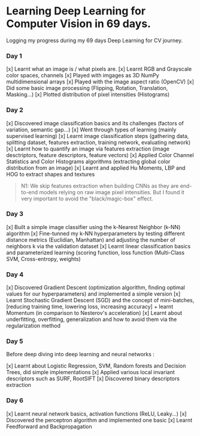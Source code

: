# Learning Deep Learning for Computer Vision in 69 days.
Logging my progress during my 69 days Deep Learning for CV journey.

### Day 1
[x] Learnt what an image is / what pixels are.
[x] Learnt RGB and Grayscale color spaces, channels
[x] Played with imgages as 3D NumPy multidimensional arrays
[x] Played with the image aspect ratio (OpenCV)
[x] Did some basic image processing (Flipping, Rotation, Translation, Masking...)
[x] Plotted distribution of pixel intensities (Histograms)

### Day 2
[x] Discovered image classification basics and its challenges (factors of variation, semantic gap...)
[x] Went through types of learning (mainly supervised learning)
[x] Learnt image classification steps (gathering data, splitting dataset, features extraction, training network, evaluating network)
[x] Learnt how to quantify an image via features extraction (image desctriptors, feature descriptors, feature vectors)
[x] Applied Color Channel Statistics and Color Histograms algorithms (extracting global color distribution from an image)
[x] Learnt and applied Hu Moments, LBP and HOG to extract shapes and textures

> N1: We skip features extraction when building CNNs as they are end-to-end models relying on raw image pixel intensities. But I found it very important to avoid the "black/magic-box" effect.

### Day 3
[x] Built a simple image classifier using the k-Nearest Neighbor (k-NN) algorithm
[x] Fine-tunned my k-NN hyperparameters by testing different distance metrics (Euclidian, Manhattan) and adjusting the number of neighbors k via the validation dataset
[x] Learnt linear classification basics and parameterized learning (scoring function, loss function (Multi-Class SVM, Cross-entropy, weights)

### Day 4
[x] Discovered Gradient Descent (optimization algorithm, finding optimal values for our hyperparameters) and implemented a simple version
[x] Learnt Stochastic Gradient Descent (SGD) and the concept of mini-batches, [reducing training time, lowering loss, increasing accuracy] + learnt Momentum (in comparison to Nesterov's acceleration)
[x] Learnt about underfitting, overfitting, generalization and how to avoid them via the regularization method

### Day 5
Before deep diving into deep learning and neural networks :

[x] Learnt about Logistic Regression, SVM, Random forests and Decision Trees, did simple implementations
[x] Applied various local invariant descriptors such as SURF, RootSIFT 
[x] Discovered binary descriptors extraction

### Day 6
[x] Learnt neural network basics, activation functions (ReLU, Leaky...)
[x] Discovered the perceptron algorithm and implemented one basic
[x] Learnt Feedforward and Backpropagation
